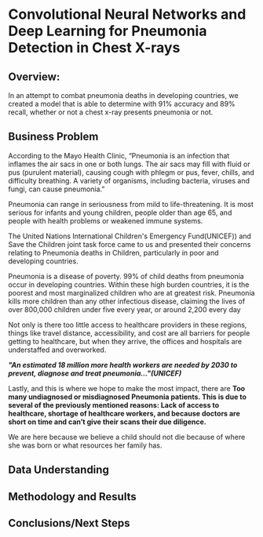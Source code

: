 # Convolutional Neural Networks and Deep Learning for Pneumonia Detection in Chest X-rays




## Overview: 

In an attempt to combat pneumonia deaths in developing countries, we created a model that is able to determine with 91% accuracy and 89% recall, whether or not a chest x-ray presents pneumonia or not. 

## Business Problem 

According to the Mayo Health Clinic, “Pneumonia is an infection that inflames the air sacs in one or both lungs. The air sacs may fill with fluid or pus (purulent material), causing cough with phlegm or pus, fever, chills, and difficulty breathing. A variety of organisms, including bacteria, viruses and fungi, can cause pneumonia.”

Pneumonia can range in seriousness from mild to life-threatening. It is most serious for infants and young children, people older than age 65, and people with health problems or weakened immune systems.

The United Nations International Children's Emergency Fund(UNICEF)) and Save the Children joint task force came to us and presented their concerns relating to Pneumonia deaths in Children, particularly in poor and developing countries. 

Pneumonia is a disease of poverty. 99% of child deaths from pneumonia occur in developing countries. Within these high burden countries, it is the poorest and most marginalized children who are at greatest risk. Pneumonia kills more children than any other infectious disease, claiming the lives of over 800,000 children under five every year, or around 2,200 every day

Not only is there too little access to healthcare providers in these regions, things like travel distance, accessibility, and cost are all barriers for people getting to healthcare, but when they arrive, the offices and hospitals are understaffed and overworked. 

***"An estimated 18 million more health workers are needed by 2030 to prevent, diagnose and treat pneumonia..."(UNICEF)*** 

Lastly, and this is where we hope to make the most impact, there are **Too many undiagnosed or misdiagnosed Pneumonia patients. This is due to several of the previously mentioned reasons: Lack of access to healthcare, shortage of healthcare workers, and because doctors are short on time and can’t give their scans their due diligence.** 

We are here because we believe a child should not die because of where she was born or what resources her family has.

## Data Understanding 



## Methodology and Results



## Conclusions/Next Steps




















































